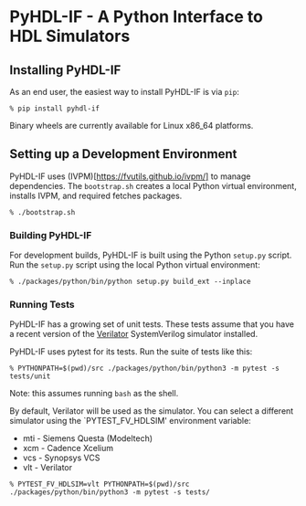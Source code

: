 # PyHDL-IF - A Python Interface to HDL Simulators

## Installing PyHDL-IF
As an end user, the easiest way to install PyHDL-IF is via `pip`:

```
% pip install pyhdl-if
```

Binary wheels are currently available for Linux x86_64 platforms.

## Setting up a Development Environment

PyHDL-IF uses (IVPM)[https://fvutils.github.io/ivpm/] to manage dependencies. The
`bootstrap.sh` creates a local Python virtual environment, installs IVPM, and
required fetches packages.

```
% ./bootstrap.sh
```

### Building PyHDL-IF
For development builds, PyHDL-IF is built using the Python `setup.py` script. 
Run the `setup.py` script using the local Python virtual environment:

```
% ./packages/python/bin/python setup.py build_ext --inplace
```

### Running Tests
PyHDL-IF has a growing set of unit tests. These tests assume that you have a
recent version of the [Verilator](https://github.com/verilator/verilator) 
SystemVerilog simulator installed. 

PyHDL-IF uses pytest for its tests. Run the suite of tests like this:

```
% PYTHONPATH=$(pwd)/src ./packages/python/bin/python3 -m pytest -s tests/unit
```

Note: this assumes running `bash` as the shell.

By default, Verilator will be used as the simulator. You can select a different
simulator using the `PYTEST_FV_HDLSIM' environment variable:
- mti - Siemens Questa (Modeltech)
- xcm - Cadence Xcelium
- vcs - Synopsys VCS
- vlt - Verilator

```
% PYTEST_FV_HDLSIM=vlt PYTHONPATH=$(pwd)/src ./packages/python/bin/python3 -m pytest -s tests/
```




